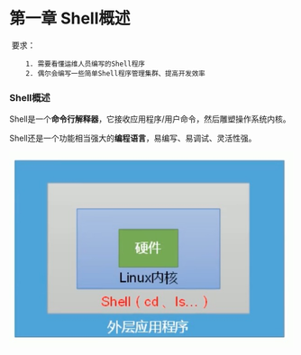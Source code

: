 # 第一章 Shell概述

​	要求：

		1. 需要看懂运维人员编写的Shell程序
  		2. 偶尔会编写一些简单Shell程序管理集群、提高开发效率

### Shell概述

​	Shell是一个**命令行解释器**，它接收应用程序/用户命令，然后雕塑操作系统内核。

​	Shell还是一个功能相当强大的**编程语言**，易编写、易调试、灵活性强。

![Shell](./image/Shell.jpg)